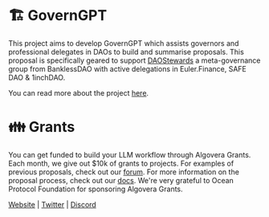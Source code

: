 # 🏗 GovernGPT

This project aims to develop GovernGPT which assists governors and professional delegates in DAOs to build and summarise proposals. This proposal is specifically geared to support [DAOStewards](https://bankless.notion.site/DAOstewards-24f0aba00eb743459f554fca9a8c9847) a meta-governance group from BanklessDAO with active delegations in Euler.Finance, SAFE DAO & 1inchDAO. 

You can read more about the project [here](https://forum.algovera.ai/t/proposal-gpt3-for-dao-governance/307). 

# 👪 Grants 

You can get funded to build your LLM workflow through Algovera Grants. Each month, we give out $10k of grants to projects. For examples of previous proposals, check out our [forum](https://forum.algovera.ai/). For more information on the proposal process, check out our [docs](https://docs.algovera.ai/blog/). We're very grateful to Ocean Protocol Foundation for sponsoring Algovera Grants. 

[Website](https://www.algovera.ai/) | [Twitter](https://twitter.com/AlgoveraAI)  | [Discord](https://discord.gg/e65RuHSDS5)
